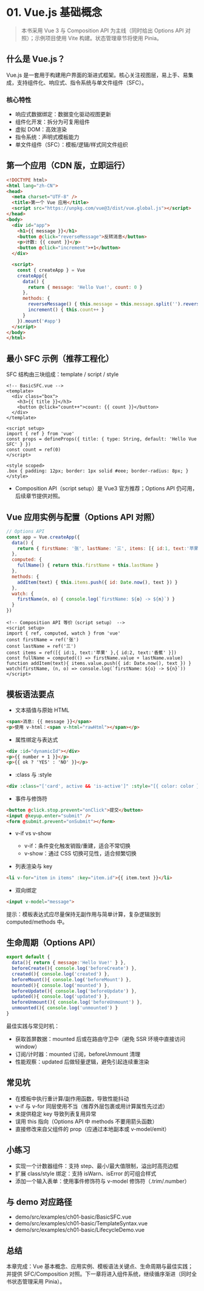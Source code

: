 # 01. Vue.js 基础概念

> 本书采用 Vue 3 与 Composition API 为主线（同时给出 Options API 对照）；示例项目使用 Vite 构建。状态管理章节将使用 Pinia。

## 什么是 Vue.js？
Vue.js 是一套用于构建用户界面的渐进式框架。核心关注视图层，易上手、易集成，支持组件化、响应式、指令系统与单文件组件（SFC）。

### 核心特性
- 响应式数据绑定：数据变化驱动视图更新
- 组件化开发：拆分为可复用组件
- 虚拟 DOM：高效渲染
- 指令系统：声明式模板能力
- 单文件组件（SFC）：模板/逻辑/样式同文件组织

## 第一个应用（CDN 版，立即运行）
```html
<!DOCTYPE html>
<html lang="zh-CN">
<head>
  <meta charset="UTF-8" />
  <title>第一个 Vue 应用</title>
  <script src="https://unpkg.com/vue@3/dist/vue.global.js"></script>
</head>
<body>
  <div id="app">
    <h1>{{ message }}</h1>
    <button @click="reverseMessage">反转消息</button>
    <p>计数: {{ count }}</p>
    <button @click="increment">+1</button>
  </div>

  <script>
    const { createApp } = Vue
    createApp({
      data() {
        return { message: 'Hello Vue!', count: 0 }
      },
      methods: {
        reverseMessage() { this.message = this.message.split('').reverse().join('') },
        increment() { this.count++ }
      }
    }).mount('#app')
  </script>
</body>
</html>
```

## 最小 SFC 示例（推荐工程化）
SFC 结构由三块组成：template / script / style
```vue
<!-- BasicSFC.vue -->
<template>
  <div class="box">
    <h3>{{ title }}</h3>
    <button @click="count++">count: {{ count }}</button>
  </div>
</template>

<script setup>
import { ref } from 'vue'
const props = defineProps({ title: { type: String, default: 'Hello Vue SFC' } })
const count = ref(0)
</script>

<style scoped>
.box { padding: 12px; border: 1px solid #eee; border-radius: 8px; }
</style>
```
- Composition API（script setup）是 Vue3 官方推荐；Options API 仍可用，后续章节提供对照。

## Vue 应用实例与配置（Options API 对照）
```js
// Options API
const app = Vue.createApp({
  data() {
    return { firstName: '张', lastName: '三', items: [{ id:1, text:'苹果' },{ id:2, text:'香蕉' }] }
  },
  computed: {
    fullName() { return this.firstName + this.lastName }
  },
  methods: {
    addItem(text) { this.items.push({ id: Date.now(), text }) }
  },
  watch: {
    firstName(n, o) { console.log(`firstName: ${o} -> ${n}`) }
  }
})
```
```vue
<!-- Composition API 等价（script setup） -->
<script setup>
import { ref, computed, watch } from 'vue'
const firstName = ref('张')
const lastName = ref('三')
const items = ref([{ id:1, text:'苹果' },{ id:2, text:'香蕉' }])
const fullName = computed(() => firstName.value + lastName.value)
function addItem(text){ items.value.push({ id: Date.now(), text }) }
watch(firstName, (n, o) => console.log(`firstName: ${o} -> ${n}`))
</script>
```

## 模板语法要点
- 文本插值与原始 HTML
```html
<span>消息: {{ message }}</span>
<p>使用 v-html：<span v-html="rawHtml"></span></p>
```
- 属性绑定与表达式
```html
<div :id="dynamicId"></div>
<p>{{ number + 1 }}</p>
<p>{{ ok ? 'YES' : 'NO' }}</p>
```
- :class 与 :style
```html
<div :class="['card', active && 'is-active']" :style="[{ color: color }, isWarn && { background: '#fffbe6' }]"></div>
```
- 事件与修饰符
```html
<button @click.stop.prevent="onClick">提交</button>
<input @keyup.enter="submit" />
<form @submit.prevent="onSubmit"></form>
```
- v-if vs v-show
  - v-if：条件变化触发销毁/重建，适合不常切换
  - v-show：通过 CSS 切换可见性，适合频繁切换

- 列表渲染与 key
```html
<li v-for="item in items" :key="item.id">{{ item.text }}</li>
```

- 双向绑定
```html
<input v-model="message">
```

提示：模板表达式应尽量保持无副作用与简单计算，复杂逻辑放到 computed/methods 中。

## 生命周期（Options API）
```js
export default {
  data(){ return { message:'Hello Vue!' } },
  beforeCreate(){ console.log('beforeCreate') },
  created(){ console.log('created') },
  beforeMount(){ console.log('beforeMount') },
  mounted(){ console.log('mounted') },
  beforeUpdate(){ console.log('beforeUpdate') },
  updated(){ console.log('updated') },
  beforeUnmount(){ console.log('beforeUnmount') },
  unmounted(){ console.log('unmounted') }
}
```
最佳实践与常见时机：
- 获取首屏数据：mounted 后或在路由守卫中（避免 SSR 环境中直接访问 window）
- 订阅/计时器：mounted 订阅，beforeUnmount 清理
- 性能观察：updated 后做轻量逻辑，避免引起连续重渲染

## 常见坑
- 在模板中执行重计算/副作用函数，导致性能抖动
- v-if 与 v-for 同层使用不当（推荐外层包裹或用计算属性先过滤）
- 未提供稳定 key 导致列表复用异常
- 误用 this 指向（Options API 中 methods 不要用箭头函数）
- 直接修改来自父组件的 prop（应通过本地副本或 v-model/emit）

## 小练习
- 实现一个计数器组件：支持 step、最小/最大值限制，溢出时高亮边框
- 扩展 class/style 绑定：支持 isWarn、isError 的可组合样式
- 添加一个输入表单：使用事件修饰符与 v-model 修饰符（.trim/.number）

## 与 demo 对应路径
- demo/src/examples/ch01-basic/BasicSFC.vue
- demo/src/examples/ch01-basic/TemplateSyntax.vue
- demo/src/examples/ch01-basic/LifecycleDemo.vue

## 总结
本章完成：Vue 基本概念、应用实例、模板语法关键点、生命周期与最佳实践；并提供 SFC/Composition 对照。下一章将进入组件系统，继续循序渐进（同时全书状态管理采用 Pinia）。